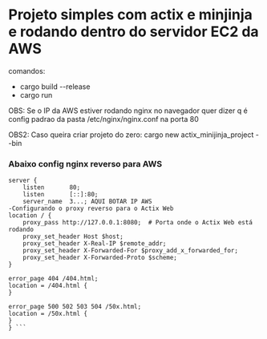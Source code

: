# Projeto simples com actix e minjinja e rodando dentro do servidor EC2 da AWS

comandos:
- cargo build --release
- cargo run

OBS: Se o IP da AWS estiver rodando nginx no navegador quer dizer q é config padrao 
da pasta /etc/nginx/nginx.conf na porta 80

OBS2: Caso queira criar projeto do zero: cargo new actix_minijinja_project --bin

### Abaixo config nginx reverso para AWS

```
server {
    listen       80;
    listen       [::]:80;
    server_name  3...; AQUI BOTAR IP AWS
-Configurando o proxy reverso para o Actix Web
location / {
    proxy_pass http://127.0.0.1:8080;  # Porta onde o Actix Web está rodando
    proxy_set_header Host $host;
    proxy_set_header X-Real-IP $remote_addr;
    proxy_set_header X-Forwarded-For $proxy_add_x_forwarded_for;
    proxy_set_header X-Forwarded-Proto $scheme;
}

error_page 404 /404.html;
location = /404.html {
}

error_page 500 502 503 504 /50x.html;
location = /50x.html {
}
} ```
